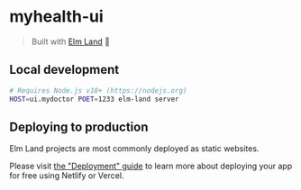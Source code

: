 # myhealth-ui
> Built with [Elm Land](https://elm.land) 🌈

## Local development

```bash
# Requires Node.js v18+ (https://nodejs.org)
HOST=ui.mydoctor POET=1233 elm-land server
```

## Deploying to production

Elm Land projects are most commonly deployed as static websites. 

Please visit [the "Deployment" guide](https://elm.land/guide/deploying) to learn more
about deploying your app for free using Netlify or Vercel.